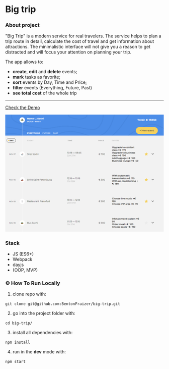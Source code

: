 # Big trip

### About project

"Big Trip" is a modern service for real travelers. The service helps to plan a trip route in detail, calculate the cost of travel and get information about attractions. The minimalistic interface will not give you a reason to get distracted and will focus your attention on planning your trip.

The app allows to:

- **create**, **edit** and **delete** events;
- **mark** tasks as favorite;
- **sort** events by Day, Time and Price;
- **filter** events (Everything, Future, Past)
- **see total cost** of the whole trip

---
[Check the Demo](https://external.ink?to=/bentonfraizer.github.io/big-trip/)

<img src="https://github.com/BentonFraizer/big-trip/blob/master/.github/workflows/big-trip.png" width="769" />

### Stack 
- JS (ES6+)
- Webpack
- dayjs
- (OOP, MVP)

### ⚙️ How To Run Locally

1. clone repo with:
```
git clone git@github.com:BentonFraizer/big-trip.git
```
2. go into the project folder with:
```
cd big-trip/
```
3. install all dependencies with:
```
npm install
```
4. run in the **dev** mode with:
```
npm start
```
